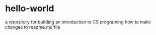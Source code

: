 # hello-world
a repository for building an introduction to CS programing 
how to make changes to readme.md file 
